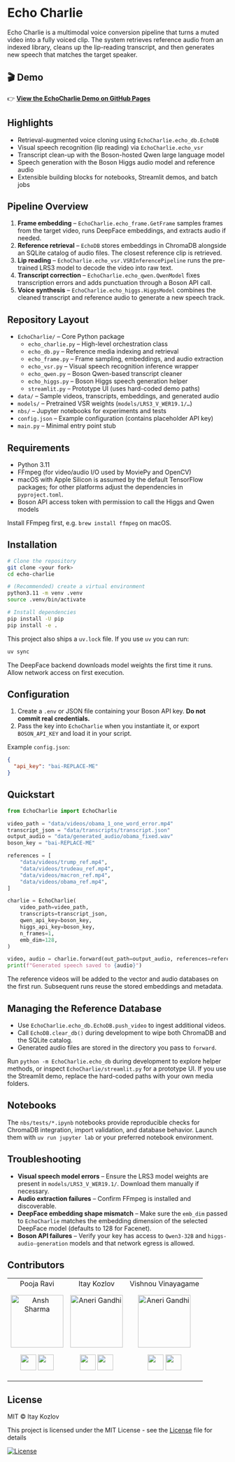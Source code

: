 # Echo Charlie

Echo Charlie is a multimodal voice conversion pipeline that turns a muted
video into a fully voiced clip. The system retrieves reference audio from an
indexed library, cleans up the lip-reading transcript, and then generates
new speech that matches the target speaker.

## 🎬 Demo

👉 [**View the EchoCharlie Demo on GitHub Pages**](https://ikozl090.github.io/echo-charlie/)

## Highlights
- Retrieval-augmented voice cloning using `EchoCharlie.echo_db.EchoDB`
- Visual speech recognition (lip reading) via `EchoCharlie.echo_vsr`
- Transcript clean-up with the Boson-hosted Qwen large language model
- Speech generation with the Boson Higgs audio model and reference audio
- Extensible building blocks for notebooks, Streamlit demos, and batch jobs

## Pipeline Overview
1. **Frame embedding** – `EchoCharlie.echo_frame.GetFrame` samples frames from
   the target video, runs DeepFace embeddings, and extracts audio if needed.
2. **Reference retrieval** – `EchoDB` stores embeddings in ChromaDB alongside
   an SQLite catalog of audio files. The closest reference clip is retrieved.
3. **Lip reading** – `EchoCharlie.echo_vsr.VSRInferencePipeline` runs the
   pre-trained LRS3 model to decode the video into raw text.
4. **Transcript correction** – `EchoCharlie.echo_qwen.QwenModel` fixes
   transcription errors and adds punctuation through a Boson API call.
5. **Voice synthesis** – `EchoCharlie.echo_higgs.HiggsModel` combines the
   cleaned transcript and reference audio to generate a new speech track.

## Repository Layout
- `EchoCharlie/` – Core Python package
  - `echo_charlie.py` – High-level orchestration class
  - `echo_db.py` – Reference media indexing and retrieval
  - `echo_frame.py` – Frame sampling, embeddings, and audio extraction
  - `echo_vsr.py` – Visual speech recognition inference wrapper
  - `echo_qwen.py` – Boson Qwen-based transcript cleaner
  - `echo_higgs.py` – Boson Higgs speech generation helper
  - `streamlit.py` – Prototype UI (uses hard-coded demo paths)
- `data/` – Sample videos, transcripts, embeddings, and generated audio
- `models/` – Pretrained VSR weights (`models/LRS3_V_WER19.1/…`)
- `nbs/` – Jupyter notebooks for experiments and tests
- `config.json` – Example configuration (contains placeholder API key)
- `main.py` – Minimal entry point stub

## Requirements
- Python 3.11
- FFmpeg (for video/audio I/O used by MoviePy and OpenCV)
- macOS with Apple Silicon is assumed by the default TensorFlow packages;
  for other platforms adjust the dependencies in `pyproject.toml`.
- Boson API access token with permission to call the Higgs and Qwen models

Install FFmpeg first, e.g. `brew install ffmpeg` on macOS.

## Installation
```bash
# Clone the repository
git clone <your fork>
cd echo-charlie

# (Recommended) create a virtual environment
python3.11 -m venv .venv
source .venv/bin/activate

# Install dependencies
pip install -U pip
pip install -e .
```

This project also ships a `uv.lock` file. If you use `uv` you can run:

```bash
uv sync
```

The DeepFace backend downloads model weights the first time it runs. Allow
network access on first execution.

## Configuration
1. Create a `.env` or JSON file containing your Boson API key. **Do not commit
   real credentials.**
2. Pass the key into `EchoCharlie` when you instantiate it, or export
   `BOSON_API_KEY` and load it in your script.

Example `config.json`:
```json
{
  "api_key": "bai-REPLACE-ME"
}
```

## Quickstart
```python
from EchoCharlie import EchoCharlie

video_path = "data/videos/obama_1_one_word_error.mp4"
transcript_json = "data/transcripts/transcript.json"
output_audio = "data/generated_audio/obama_fixed.wav"
boson_key = "bai-REPLACE-ME"

references = [
    "data/videos/trump_ref.mp4",
    "data/videos/trudeau_ref.mp4",
    "data/videos/macron_ref.mp4",
    "data/videos/obama_ref.mp4",
]

charlie = EchoCharlie(
    video_path=video_path,
    transcripts=transcript_json,
    qwen_api_key=boson_key,
    higgs_api_key=boson_key,
    n_frames=1,
    emb_dim=128,
)

video, audio = charlie.forward(out_path=output_audio, references=references)
print(f"Generated speech saved to {audio}")
```

The reference videos will be added to the vector and audio databases on the
first run. Subsequent runs reuse the stored embeddings and metadata.

## Managing the Reference Database
- Use `EchoCharlie.echo_db.EchoDB.push_video` to ingest additional videos.
- Call `EchoDB.clear_db()` during development to wipe both ChromaDB and the
  SQLite catalog.
- Generated audio files are stored in the directory you pass to `forward`.

Run `python -m EchoCharlie.echo_db` during development to explore helper
methods, or inspect `EchoCharlie/streamlit.py` for a prototype UI. If you use
the Streamlit demo, replace the hard-coded paths with your own media folders.

## Notebooks
The `nbs/tests/*.ipynb` notebooks provide reproducible checks for ChromaDB
integration, import validation, and database behavior. Launch them with
`uv run jupyter lab` or your preferred notebook environment.

## Troubleshooting
- **Visual speech model errors** – Ensure the LRS3 model weights are present in
  `models/LRS3_V_WER19.1/`. Download them manually if necessary.
- **Audio extraction failures** – Confirm FFmpeg is installed and discoverable.
- **DeepFace embedding shape mismatch** – Make sure the `emb_dim` passed to
  `EchoCharlie` matches the embedding dimension of the selected DeepFace
  model (defaults to 128 for Facenet).
- **Boson API failures** – Verify your key has access to `Qwen3-32B` and
  `higgs-audio-generation` models and that network egress is allowed.


## Contributors


<table align="center">
<tr align="center">


<td width:25%>
Pooja Ravi

<p align="center">
<img src = "https://avatars3.githubusercontent.com/u/66198904?s=460&u=06bd3edde2858507e8c42569d76d61b3491243ad&v=4"  height="120" alt="Ansh Sharma">
</p>
<p align="center">
<a href = "https://github.com/01pooja10"><img src = "http://www.iconninja.com/files/241/825/211/round-collaboration-social-github-code-circle-network-icon.svg" width="36" height = "36"/></a>
<a href = "https://www.linkedin.com/in/pooja-ravi-9b88861b2/">
<img src = "http://www.iconninja.com/files/863/607/751/network-linkedin-social-connection-circular-circle-media-icon.svg" width="36" height="36"/>
</a>
</p>
</td>


<td width:25%>
Itay Kozlov

<p align="center">
<img src = "https://avatars.githubusercontent.com/u/40311799?v=4"  height="120" alt="Aneri Gandhi">
</p>
<p align="center">
<a href = "https://github.com/ikozl090"><img src = "http://www.iconninja.com/files/241/825/211/round-collaboration-social-github-code-circle-network-icon.svg" width="36" height = "36"/></a>
<a href = "https://www.linkedin.com/in/itay-kozlov/">
<img src = "http://www.iconninja.com/files/863/607/751/network-linkedin-social-connection-circular-circle-media-icon.svg" width="36" height="36"/>
</a>
</p>
</td>


<td width:25%>
Vishnou Vinayagame

<p align="center">
<img src = "https://avatars.githubusercontent.com/u/63657533?v=4"  height="120" alt="Aneri Gandhi">
</p>
<p align="center">
<a href = "https://github.com/vishnouvina"><img src = "http://www.iconninja.com/files/241/825/211/round-collaboration-social-github-code-circle-network-icon.svg" width="36" height = "36"/></a>
<a href = "https://www.linkedin.com/in/vinayagame-vishnou/">
<img src = "http://www.iconninja.com/files/863/607/751/network-linkedin-social-connection-circular-circle-media-icon.svg" width="36" height="36"/>
</a>
</p>
</td>


</table>


## License
MIT © Itay Kozlov

This project is licensed under the MIT License - see the [License](LICENSE) file for details

[![License](http://img.shields.io/:license-mit-blue.svg?style=flat-square)](http://badges.mit-license.org)

